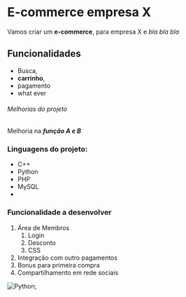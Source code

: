 # E-commerce empresa X
Vamos criar um **e-commerce**, para empresa X e *bla bla bla*
## Funcionalidades
 * Busca, 
 * **carrinho**, 
 * pagamento
 * what ever


###### Melhorias do projeto
Melhoria na _**função A e B**_

### Linguagens do projeto:
* C++
* Python
* PHP
* MySQL
*
### Funcionalidade a desenvolver
1. Área de Membros
    1. Login
    2. Desconto
    3. CSS
3. Integração com outro pagamentos
4. Bonus para primeira compra
5. Compartilhamento em rede sociais




![Python](https://www.google.com/imgres?imgurl=https%3A%2F%2Fpython.org.br%2Ftheme%2Fimg%2Fsite-logo.svg&imgrefurl=https%3A%2F%2Fpython.org.br%2F&tbnid=9fpps9heKSdsMM&vet=12ahUKEwivm-yx6aT0AhUTlZUCHSwaAiwQMygBegUIARDLAQ..i&docid=l4uursrE5fcXFM&w=800&h=700&q=python%20imagem&ved=2ahUKEwivm-yx6aT0AhUTlZUCHSwaAiwQMygBegUIARDLAQ);
